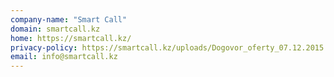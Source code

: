 ```yaml
---
company-name: "Smart Call"
domain: smartcall.kz
home: https://smartcall.kz/
privacy-policy: https://smartcall.kz/uploads/Dogovor_oferty_07.12.2015.pdf
email: info@smartcall.kz
---
```




